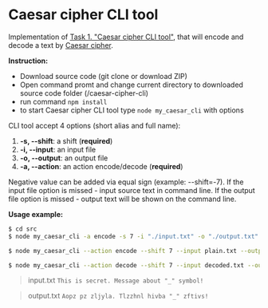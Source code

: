 # Caesar cipher CLI tool

Implementation of [Task 1. "Caesar cipher CLI tool"](https://github.com/KostyaKulak/CaesarCipher/blob/master/README.md#task-1-caesar-cipher-cli-tool), that will encode and decode a text by [Caesar cipher](https://en.wikipedia.org/wiki/Caesar_cipher).

**Instruction:**

- Download source code (git clone or download ZIP)
- Open command promt and change current directory to downloaded source code folder (/caesar-cipher-cli)
- run command ```npm install```
- to start Caesar cipher CLI tool type ```node my_caesar_cli``` with options

CLI tool accept 4 options (short alias and full name):

1.  **-s, --shift**: a shift (**required**)
2.  **-i, --input**: an input file
3.  **-o, --output**: an output file
4.  **-a, --action**: an action encode/decode (**required**)

Negative value can be added via equal sign (example: --shift=-7). If the input file option is missed - input source text in command line. If the output file option is missed - output text will be shown on the command line.

**Usage example:**

```bash
$ cd src
$ node my_caesar_cli -a encode -s 7 -i "./input.txt" -o "./output.txt"
```

```bash
$ node my_caesar_cli --action encode --shift 7 --input plain.txt --output encoded.txt
```

```bash
$ node my_caesar_cli --action decode --shift 7 --input decoded.txt --output plain.txt
```

> input.txt
> `This is secret. Message about "_" symbol!`

> output.txt
> `Aopz pz zljyla. Tlzzhnl hivba "_" zftivs!`

